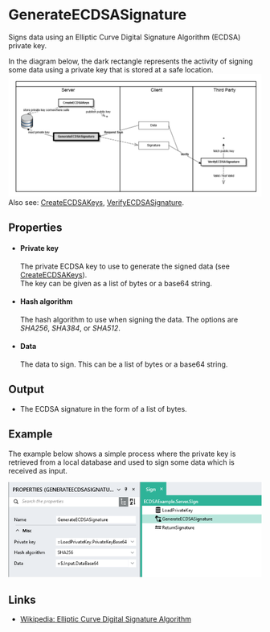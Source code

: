 GenerateECDSASignature
===========

Signs data using an Elliptic Curve Digital Signature Algorithm (ECDSA) private key.

In the diagram below, the dark rectangle represents the activity of signing some data using a private key that 
is stored at a safe location.  
![ECDSA Process](ProcessGenerateECDSASignature.png)  
Also see: [CreateECDSAKeys](../CreateECDSAKeys/), [VerifyECDSASignature](../VerifyECDSASignature/).

Properties
----------

-  #### Private key

    The private ECDSA key to use to generate the signed data (see [CreateECDSAKeys](../CreateECDSAKeys/)).   
    The key can be given as a list of bytes or a base64 string.

-  #### Hash algorithm

    The hash algorithm to use when signing the data. The options are *SHA256*, *SHA384*, or *SHA512*.

-  #### Data

    The data to sign. This can be a list of bytes or a base64 string.

Output
------

-  The ECDSA signature in the form of a list of bytes.

Example
-------

The example below shows a simple process where the private key is retrieved from a local database and used to 
sign some data which is received as input.

![](sign_example.png)

Links
-----

- [Wikipedia: Elliptic Curve Digital Signature Algorithm](https://en.wikipedia.org/wiki/Elliptic_Curve_Digital_Signature_Algorithm)
